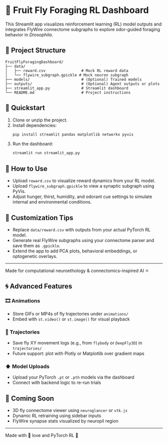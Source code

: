 
# 🧬 Fruit Fly Foraging RL Dashboard

This Streamlit app visualizes reinforcement learning (RL) model outputs and integrates FlyWire connectome subgraphs to explore odor-guided foraging behavior in *Drosophila*.

## 📁 Project Structure

```
FruitFlyForagingDashboard/
├── data/
│   ├── reward.csv                # Mock RL reward data
│   └── flywire_subgraph.gpickle # Mock neuron subgraph
├── models/                       # (Optional) Trained models
├── outputs/                      # (Optional) Agent outputs or plots
├── streamlit_app.py              # Streamlit dashboard
└── README.md                     # Project instructions
```

## 🚀 Quickstart

1. Clone or unzip the project.
2. Install dependencies:
   ```bash
   pip install streamlit pandas matplotlib networkx pyvis
   ```
3. Run the dashboard:
   ```bash
   streamlit run streamlit_app.py
   ```

## 📂 How to Use

- Upload `reward.csv` to visualize reward dynamics from your RL model.
- Upload `flywire_subgraph.gpickle` to view a synaptic subgraph using PyVis.
- Adjust hunger, thirst, humidity, and odorant cue settings to simulate internal and environmental conditions.

## 🔧 Customization Tips

- Replace `data/reward.csv` with outputs from your actual PyTorch RL model.
- Generate real FlyWire subgraphs using your connectome parser and save them as `.gpickle`.
- Extend the app to add PCA plots, behavioral embeddings, or optogenetic overlays.

---

Made for computational neuroethology & connectomics-inspired AI ⚛️


## 🌀 Advanced Features

### 🎞️ Animations
- Store GIFs or MP4s of fly trajectories under `animations/`
- Embed with `st.video()` or `st.image()` for visual playback

### 🧭 Trajectories
- Save fly XY movement logs (e.g., from `flybody` or `DeepFly3D`) in `trajectories/`
- Future support: plot with Plotly or Matplotlib over gradient maps

### ⬆️ Model Uploads
- Upload your PyTorch `.pt` or `.pth` models via the dashboard
- Connect with backend logic to re-run trials

## 🧠 Coming Soon
- 3D fly connectome viewer using `neuroglancer` or `vtk.js`
- Dynamic RL retraining using sidebar inputs
- FlyWire synapse stats visualized by neuropil region

---

Made with 🧬 love and PyTorch RL 🧠

